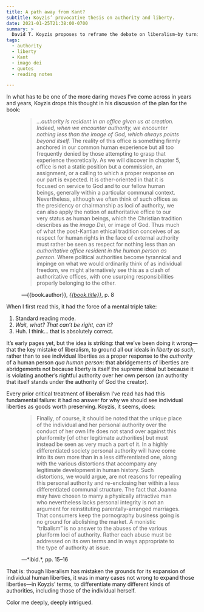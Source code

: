 ```yaml
---
title: A path away from Kant?
subtitle: Koyzis’ provocative thesis on authority and liberty.
date: 2021-01-25T21:38:00-0700
summary: >
  David T. Koyzis proposes to reframe the debate on liberalism—by turning as remedy to, of all things, personal/individual authority as the image of God. It’s… promising!
tags:
  - authority
  - liberty
  - Kant
  - imago dei
  - quotes
  - reading notes

---
```


In what has to be one of the more daring moves I’ve come across in years and years, Koyzis drops this thought in his discussion of the plan for the book:

<figure class='quotation'>

> *…authority is resident in an office given us at creation. Indeed, when we encounter authority, we encounter nothing less than the image of God, which always points beyond itself.* The reality of this office is something firmly anchored in our common human experience but all too frequently denied by those attempting to grasp that experience theoretically. As we will discover in chapter 5, office is not a static position but a commission, an assignment, or a calling to which a proper response on our part is expected. It is other-oriented in that it is focused on service to God and to our fellow human beings, generally within a particular communal context. Nevertheless, although we often think of such offices as the presidency or chairmanship as loci of authority, we can also apply the notion of authoritative office to our very status as human beings, which the Christian tradition describes as the _imago Dei_, or image of God. Thus much of what the post-Kantian ethical tradition conceives of as respect for human rights in the face of external authority must rather be seen as respect for nothing less than an *authoritative office resident in the human person as person*. Where political authorities become tyrannical and impinge on what we would ordinarily think of as individual freedom, we might alternatively see this as a clash of authoritative offices, with one usurping responsibilities properly belonging to the other.

<figcaption>—{{book.author}}, <a href='{{book.link}}'><cite>{{book.title}}</cite></a>, p. 8</figcaption>

</figure>

When I first read this, it had the force of a mental triple take:

1. Standard reading mode.
2. *Wait, what? That can’t be right, can it?*
3. Huh. I think… that is absolutely correct.

It’s early pages yet, but the idea is striking: that we’ve been doing it wrong—that the key mistake of liberalism, to ground all our ideals in *liberty as such*, rather than to see individual liberties as a proper response to the *authority* of a human person *qua human person*: that abridgements of liberties are abridgements not because liberty is itself the supreme ideal but because it is violating another’s rightful authority over her own person (an authority that itself stands under the authority of God the creator).

Every prior critical treatment of liberalism I’ve read has had this fundamental failure: it had no answer for why we should see individual liberties as goods worth preserving. Koyzis, it seems, does:

<figure class='quotation'>

> Finally, of course, it should be noted that the unique place of the individual and her personal authority over the conduct of her own life does not stand over against this pluriformity [of other legitimate authorities] but must instead be seen as very much a part of it. In a highly differentiated society personal authority will have come into its own more than in a less differentiated one, along with the various distortions that accompany any legitimate development in human history. Such distortions, we would argue, are not reasons for repealing this personal authority and re-enclosing her within a less differentiated communal structure. The fact that Joanna may have chosen to marry a physically attractive man who nevertheless lacks personal integrity is not an argument for reinstituting parentally-arranged marriages. That consumers keep the pornography business going is no ground for abolishing the market. A monistic “tribalism” is no answer to the abuses of the various pluriform loci of authority. Rather each abuse must be addressed on its own terms and in ways appropriate to the type of authority at issue. 

<figcaption>—*ibid.*, pp. 15–16</figcaption>
</figure>

That is: though liberalism has mistaken the grounds for its expansion of individual human liberties, it was in many cases not wrong to expand those liberties—in Koyzis’ terms, to differentiate many different kinds of authorities, including those of the individual herself.

Color me deeply, deeply intrigued.

